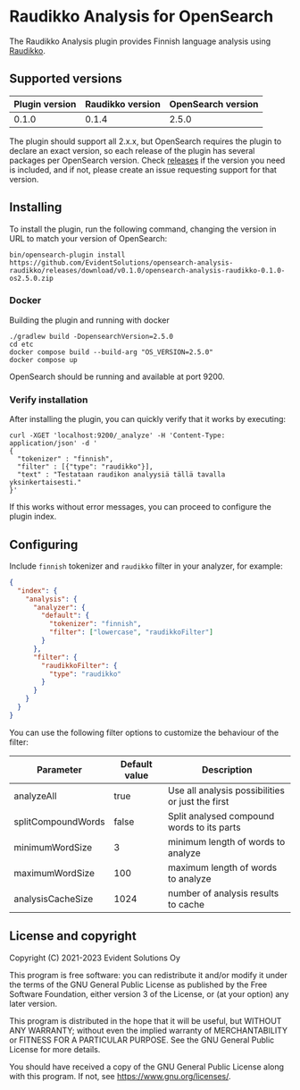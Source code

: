 # Raudikko Analysis for OpenSearch

The Raudikko Analysis plugin provides Finnish language analysis using [Raudikko](https://github.com/EvidentSolutions/raudikko).

## Supported versions

| Plugin version | Raudikko version | OpenSearch version |
|----------------|------------------|--------------------|
| 0.1.0          | 0.1.4            | 2.5.0              |

The plugin should support all 2.x.x, but OpenSearch requires the plugin to declare an exact version, so each release
of the plugin has several packages per OpenSearch version. Check [releases](https://github.com/EvidentSolutions/opensearch-analysis-raudikko/releases)
if the version you need is included, and if not, please create an issue requesting support for that version.

## Installing

To install the plugin, run the following command, changing the version in URL to match your version of OpenSearch:

```
bin/opensearch-plugin install https://github.com/EvidentSolutions/opensearch-analysis-raudikko/releases/download/v0.1.0/opensearch-analysis-raudikko-0.1.0-os2.5.0.zip
```

### Docker

Building the plugin and running with docker

```
./gradlew build -DopensearchVersion=2.5.0
cd etc
docker compose build --build-arg "OS_VERSION=2.5.0"
docker compose up
```

OpenSearch should be running and available at port 9200.

### Verify installation

After installing the plugin, you can quickly verify that it works by executing:

```
curl -XGET 'localhost:9200/_analyze' -H 'Content-Type: application/json' -d '
{
  "tokenizer" : "finnish",
  "filter" : [{"type": "raudikko"}],
  "text" : "Testataan raudikon analyysiä tällä tavalla yksinkertaisesti."
}'
```

If this works without error messages, you can proceed to configure the plugin index.

## Configuring

Include `finnish` tokenizer and `raudikko` filter in your analyzer, for example:

```json
{
  "index": {
    "analysis": {
      "analyzer": {
        "default": {
          "tokenizer": "finnish",
          "filter": ["lowercase", "raudikkoFilter"]
        }
      },
      "filter": {
        "raudikkoFilter": {
          "type": "raudikko"
        }
      }
    }
  }
}
```

You can use the following filter options to customize the behaviour of the filter:

| Parameter           | Default value | Description                                      |
|---------------------|---------------|--------------------------------------------------|
| analyzeAll          | true          | Use all analysis possibilities or just the first |
| splitCompoundWords  | false         | Split analysed compound words to its parts       |
| minimumWordSize     | 3             | minimum length of words to analyze               |
| maximumWordSize     | 100           | maximum length of words to analyze               |
| analysisCacheSize   | 1024          | number of analysis results to cache              |

## License and copyright

Copyright (C) 2021-2023  Evident Solutions Oy

This program is free software: you can redistribute it and/or modify
it under the terms of the GNU General Public License as published by
the Free Software Foundation, either version 3 of the License, or
(at your option) any later version.

This program is distributed in the hope that it will be useful,
but WITHOUT ANY WARRANTY; without even the implied warranty of
MERCHANTABILITY or FITNESS FOR A PARTICULAR PURPOSE.  See the
GNU General Public License for more details.

You should have received a copy of the GNU General Public License
along with this program.  If not, see <https://www.gnu.org/licenses/>.
